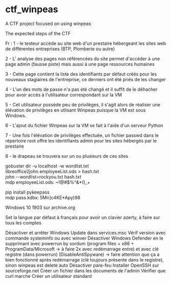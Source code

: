 # ctf_winpeas
A CTF project focused on using winpeas 



The expected steps of the CTF





Fr :
1 - le testeur accède au site web d'un prestaire hébergeant les sites web de différentes entreprises (BTP, Plomberie ou autre)

2 - L' analyse des pages non référencées du site permet d'accéder à une page admin (fausse piste) mais aussi à une page ressources humaines 

3 - Cette page contient la liste des identifiants par défaut créés pour les nouveaux stagiaires de l'entreprise, ce derniers ont été priés de les changer

4 - L'un des mots de passe n'a pas été changé et il suffit de le déhacher pour avoir accès à l'utilisateur correspondant sur la VM

5 - Cet utilisateur possède peu de privilèges, il s'agit alors de réaliser une élévation de privilèges en utlisant Winpeas puisque la VM est sous Windows. 

6 - L'ajout du fichier Winpeas sur la VM se fait à l'aide d'un serveur Python

7 - Une fois l'élévation de privilèges effectuée, un fichier passwd dans le répertoire root offre les identifiants admin pour les sites hébergés par le prestaire 

8 - le drapeau se trouvera sur un ou plusieurs de ces sites




gobuster dir -u localhost -w wordlist.txt  
libreoffice2john employeeList.ods > hash.txt  
john --wordlist=rockyou.txt hash.txt  
mdp employeeList.ods: ~!@#$%^&*()_+  

pip install pykeepass  
mdp pass.kdbx: 5Mn]c4KE*Apy)98  

Windows 10 1903 sur archive.org

Set la langue par défaut à français pour avoir un clavier azerty, à faire sur tous les comptes

Désactiver et arrêter Windows Update dans services.msc
Vérif version avec commande systeminfo ou avec winver
Désactiver Windows Defender en le supprimant avec powerrun by sordum (program files + x86 + ProgramData/Microsoft -> à faire 2x avec redémarrage entre) et avec clé registre (dans powerrun) (DisableAntiSpyware) -> faire attention que ça a bien fonctionné après redémarrage (clé toujours présente dans le registre), sinon winpeas est delete auto
Désactiver pare-feu
Installer OpenSSH sur sourceforge.net
Créer un fichier dans les documents de l'admin
Vérifier que curl marche
Créer un utilisateur standard
